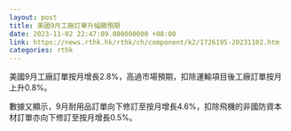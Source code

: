 ```yaml
---
layout: post
title: 美國9月工廠訂單升幅勝預期
date: 2023-11-02 22:47:09.000000000 +08:00
link: https://news.rthk.hk/rthk/ch/component/k2/1726195-20231102.htm
categories: rthk
---
```


美國9月工廠訂單按月增長2.8%，高過市場預期，扣除運輸項目後工廠訂單按月上升0.8%。

數據又顯示，9月耐用品訂單向下修訂至按月增長4.6%，扣除飛機的非國防資本材訂單亦向下修訂至按月增長0.5%。
